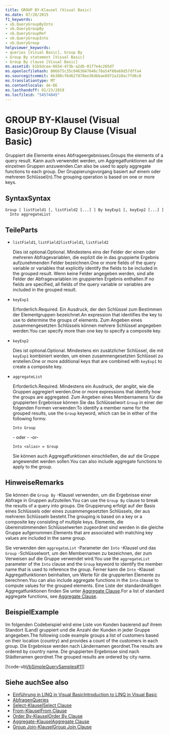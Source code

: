 ```yaml
---
title: GROUP BY-Klausel (Visual Basic)
ms.date: 07/20/2015
f1_keywords:
- vb.QueryGroupByInto
- vb.QueryGroupBy
- vb.QueryGroupRef
- vb.QueryGroupInto
- vb.QueryGroup
helpviewer_keywords:
- queries [Visual Basic], Group By
- Group By statement [Visual Basic]
- Group By clause [Visual Basic]
ms.assetid: b1b5dcea-6654-473b-a2db-01f7e4c265d7
ms.openlocfilehash: 806675c35c0463047646c70a54f80a69d57dffa4
ms.sourcegitcommit: 6b308cf6d627d78ee36dbbae8972a310ac7fd6c8
ms.translationtype: MT
ms.contentlocale: de-DE
ms.lasthandoff: 01/23/2019
ms.locfileid: "54574845"
---
```

# <a name="group-by-clause-visual-basic"></a><span data-ttu-id="f1479-102">GROUP BY-Klausel (Visual Basic)</span><span class="sxs-lookup"><span data-stu-id="f1479-102">Group By Clause (Visual Basic)</span></span>
<span data-ttu-id="f1479-103">Gruppiert die Elemente eines Abfrageergebnisses.</span><span class="sxs-lookup"><span data-stu-id="f1479-103">Groups the elements of a query result.</span></span> <span data-ttu-id="f1479-104">Kann auch verwendet werden, um Aggregatfunktionen auf die einzelnen Gruppen anzuwenden.</span><span class="sxs-lookup"><span data-stu-id="f1479-104">Can also be used to apply aggregate functions to each group.</span></span> <span data-ttu-id="f1479-105">Der Gruppierungsvorgang basiert auf einem oder mehreren Schlüssel(n).</span><span class="sxs-lookup"><span data-stu-id="f1479-105">The grouping operation is based on one or more keys.</span></span>  
  
## <a name="syntax"></a><span data-ttu-id="f1479-106">Syntax</span><span class="sxs-lookup"><span data-stu-id="f1479-106">Syntax</span></span>  
  
```  
Group [ listField1 [, listField2 [...] ] By keyExp1 [, keyExp2 [...] ]  
  Into aggregateList  
```  
  
## <a name="parts"></a><span data-ttu-id="f1479-107">Teile</span><span class="sxs-lookup"><span data-stu-id="f1479-107">Parts</span></span>  
  
-   <span data-ttu-id="f1479-108">`listField1`, `listField2`</span><span class="sxs-lookup"><span data-stu-id="f1479-108">`listField1`, `listField2`</span></span>  
  
     <span data-ttu-id="f1479-109">Dies ist optional.</span><span class="sxs-lookup"><span data-stu-id="f1479-109">Optional.</span></span> <span data-ttu-id="f1479-110">Mindestens eins der Felder der einen oder mehreren Abfragevariablen, die explizit die in das gruppierte Ergebnis aufzunehmenden Felder bezeichnen.</span><span class="sxs-lookup"><span data-stu-id="f1479-110">One or more fields of the query variable or variables that explicitly identify the fields to be included in the grouped result.</span></span> <span data-ttu-id="f1479-111">Wenn keine Felder angegeben werden, sind alle Felder der Abfragevariablen im gruppierten Ergebnis enthalten.</span><span class="sxs-lookup"><span data-stu-id="f1479-111">If no fields are specified, all fields of the query variable or variables are included in the grouped result.</span></span>  
  
-   `keyExp1`  
  
     <span data-ttu-id="f1479-112">Erforderlich.</span><span class="sxs-lookup"><span data-stu-id="f1479-112">Required.</span></span> <span data-ttu-id="f1479-113">Ein Ausdruck, der den Schlüssel zum Bestimmen der Elementgruppen bezeichnet.</span><span class="sxs-lookup"><span data-stu-id="f1479-113">An expression that identifies the key to use to determine the groups of elements.</span></span> <span data-ttu-id="f1479-114">Zum Angeben eines zusammengesetzten Schlüssels können mehrere Schlüssel angegeben werden.</span><span class="sxs-lookup"><span data-stu-id="f1479-114">You can specify more than one key to specify a composite key.</span></span>  
  
-   `keyExp2`  
  
     <span data-ttu-id="f1479-115">Dies ist optional.</span><span class="sxs-lookup"><span data-stu-id="f1479-115">Optional.</span></span> <span data-ttu-id="f1479-116">Mindestens ein zusätzlicher Schlüssel, die mit `keyExp1` kombiniert werden, um einen zusammengesetzten Schlüssel zu erstellen.</span><span class="sxs-lookup"><span data-stu-id="f1479-116">One or more additional keys that are combined with `keyExp1` to create a composite key.</span></span>  
  
-   `aggregateList`  
  
     <span data-ttu-id="f1479-117">Erforderlich.</span><span class="sxs-lookup"><span data-stu-id="f1479-117">Required.</span></span> <span data-ttu-id="f1479-118">Mindestens ein Ausdruck, der angibt, wie die Gruppen aggregiert werden.</span><span class="sxs-lookup"><span data-stu-id="f1479-118">One or more expressions that identify how the groups are aggregated.</span></span> <span data-ttu-id="f1479-119">Zum Angeben eines Membernamens für die gruppierten Ergebnisse können Sie das Schlüsselwort `Group` in einer der folgenden Formen verwenden:</span><span class="sxs-lookup"><span data-stu-id="f1479-119">To identify a member name for the grouped results, use the `Group` keyword, which can be in either of the following forms:</span></span>  
  
    ```  
    Into Group  
    ```  
  
     <span data-ttu-id="f1479-120">- oder - </span><span class="sxs-lookup"><span data-stu-id="f1479-120">-or-</span></span>  
  
    ```  
    Into <alias> = Group  
    ```  
  
     <span data-ttu-id="f1479-121">Sie können auch Aggregatfunktionen einschließen, die auf die Gruppe angewendet werden sollen.</span><span class="sxs-lookup"><span data-stu-id="f1479-121">You can also include aggregate functions to apply to the group.</span></span>  
  
## <a name="remarks"></a><span data-ttu-id="f1479-122">Hinweise</span><span class="sxs-lookup"><span data-stu-id="f1479-122">Remarks</span></span>  
 <span data-ttu-id="f1479-123">Sie können die `Group By` -Klausel verwenden, um die Ergebnisse einer Abfrage in Gruppen aufzuteilen.</span><span class="sxs-lookup"><span data-stu-id="f1479-123">You can use the `Group By` clause to break the results of a query into groups.</span></span> <span data-ttu-id="f1479-124">Die Gruppierung erfolgt auf der Basis eines Schlüssels oder eines zusammengesetzten Schlüssels, der aus mehreren Schlüsseln besteht.</span><span class="sxs-lookup"><span data-stu-id="f1479-124">The grouping is based on a key or a composite key consisting of multiple keys.</span></span> <span data-ttu-id="f1479-125">Elemente, die übereinstimmenden Schlüsselwerten zugeordnet sind werden in die gleiche Gruppe aufgenommen.</span><span class="sxs-lookup"><span data-stu-id="f1479-125">Elements that are associated with matching key values are included in the same group.</span></span>  
  
 <span data-ttu-id="f1479-126">Sie verwenden den `aggregateList` -Parameter der `Into` -Klausel und das `Group` -Schlüsselwort, um den Membernamen zu bezeichnen, der zum Verweisen auf die Gruppe verwendet wird.</span><span class="sxs-lookup"><span data-stu-id="f1479-126">You use the `aggregateList` parameter of the `Into` clause and the `Group` keyword to identify the member name that is used to reference the group.</span></span> <span data-ttu-id="f1479-127">Ferner kann die `Into` -Klausel Aggregatfunktionen beinhalten, um Werte für die gruppierten Elemente zu berechnen.</span><span class="sxs-lookup"><span data-stu-id="f1479-127">You can also include aggregate functions in the `Into` clause to compute values for the grouped elements.</span></span> <span data-ttu-id="f1479-128">Eine Liste der standardmäßigen Aggregatfunktionen finden Sie unter [Aggregate Clause](../../../visual-basic/language-reference/queries/aggregate-clause.md).</span><span class="sxs-lookup"><span data-stu-id="f1479-128">For a list of standard aggregate functions, see [Aggregate Clause](../../../visual-basic/language-reference/queries/aggregate-clause.md).</span></span>  
  
## <a name="example"></a><span data-ttu-id="f1479-129">Beispiel</span><span class="sxs-lookup"><span data-stu-id="f1479-129">Example</span></span>  
 <span data-ttu-id="f1479-130">Im folgenden Codebeispiel wird eine Liste von Kunden basierend auf ihrem Standort (Land) gruppiert und die Anzahl der Kunden in jeder Gruppe angegeben.</span><span class="sxs-lookup"><span data-stu-id="f1479-130">The following code example groups a list of customers based on their location (country) and provides a count of the customers in each group.</span></span> <span data-ttu-id="f1479-131">Die Ergebnisse werden nach Ländernamen geordnet.</span><span class="sxs-lookup"><span data-stu-id="f1479-131">The results are ordered by country name.</span></span> <span data-ttu-id="f1479-132">Die gruppierten Ergebnisse sind nach Städtenamen geordnet.</span><span class="sxs-lookup"><span data-stu-id="f1479-132">The grouped results are ordered by city name.</span></span>  
  
 [!code-vb[VbSimpleQuerySamples#11](../../../visual-basic/language-reference/queries/codesnippet/VisualBasic/group-by-clause_1.vb)]  
  
## <a name="see-also"></a><span data-ttu-id="f1479-133">Siehe auch</span><span class="sxs-lookup"><span data-stu-id="f1479-133">See also</span></span>
- [<span data-ttu-id="f1479-134">Einführung in LINQ in Visual Basic</span><span class="sxs-lookup"><span data-stu-id="f1479-134">Introduction to LINQ in Visual Basic</span></span>](../../../visual-basic/programming-guide/language-features/linq/introduction-to-linq.md)
- [<span data-ttu-id="f1479-135">Abfragen</span><span class="sxs-lookup"><span data-stu-id="f1479-135">Queries</span></span>](../../../visual-basic/language-reference/queries/index.md)
- [<span data-ttu-id="f1479-136">Select-Klausel</span><span class="sxs-lookup"><span data-stu-id="f1479-136">Select Clause</span></span>](../../../visual-basic/language-reference/queries/select-clause.md)
- [<span data-ttu-id="f1479-137">From-Klausel</span><span class="sxs-lookup"><span data-stu-id="f1479-137">From Clause</span></span>](../../../visual-basic/language-reference/queries/from-clause.md)
- [<span data-ttu-id="f1479-138">Order By-Klausel</span><span class="sxs-lookup"><span data-stu-id="f1479-138">Order By Clause</span></span>](../../../visual-basic/language-reference/queries/order-by-clause.md)
- [<span data-ttu-id="f1479-139">Aggregate-Klausel</span><span class="sxs-lookup"><span data-stu-id="f1479-139">Aggregate Clause</span></span>](../../../visual-basic/language-reference/queries/aggregate-clause.md)
- [<span data-ttu-id="f1479-140">Group Join-Klausel</span><span class="sxs-lookup"><span data-stu-id="f1479-140">Group Join Clause</span></span>](../../../visual-basic/language-reference/queries/group-join-clause.md)

